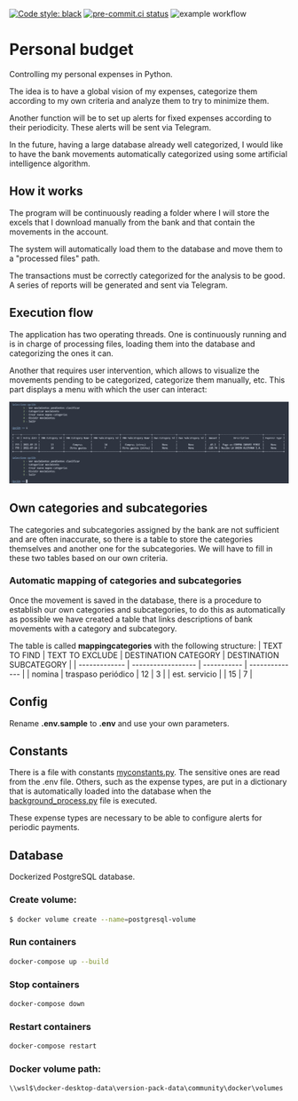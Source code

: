 [![Code style: black](https://img.shields.io/badge/code%20style-black-000000.svg)](https://github.com/psf/black)
[![pre-commit.ci status](https://results.pre-commit.ci/badge/github/pre-commit/pre-commit-hooks/master.svg)](https://results.pre-commit.ci/latest/github/pre-commit/pre-commit-hooks/master)
![example workflow](https://github.com/Dynam1co/Personal_budget/actions/workflows/main.yml/badge.svg)

# Personal budget
Controlling my personal expenses in Python.

The idea is to have a global vision of my expenses, categorize them according to my own criteria and analyze them to try to minimize them.

Another function will be to set up alerts for fixed expenses according to their periodicity. These alerts will be sent via Telegram.

In the future, having a large database already well categorized, I would like to have the bank movements automatically categorized using some artificial intelligence algorithm.

## How it works
The program will be continuously reading a folder where I will store the excels that I download manually from the bank and that contain the movements in the account.

The system will automatically load them to the database and move them to a "processed files" path.

The transactions must be correctly categorized for the analysis to be good. A series of reports will be generated and sent via Telegram.

## Execution flow
The application has two operating threads. One is continuously running and is in charge of processing files, loading them into the database and categorizing the ones it can.

Another that requires user intervention, which allows to visualize the movements pending to be categorized, categorize them manually, etc. This part displays a menu with which the user can interact:

![Menu capture](img/menu.PNG)

## Own categories and subcategories
The categories and subcategories assigned by the bank are not sufficient and are often inaccurate, so there is a table to store the categories themselves and another one for the subcategories. We will have to fill in these two tables based on our own criteria.

### Automatic mapping of categories and subcategories
Once the movement is saved in the database, there is a procedure to establish our own categories and subcategories, to do this as automatically as possible we have created a table that links descriptions of bank movements with a category and subcategory.

The table is called **mappingcategories** with the following structure:
| TEXT TO FIND  | TEXT TO EXCLUDE      | DESTINATION CATEGORY | DESTINATION SUBCATEGORY |
| ------------- | ------------------ | ----------- | -------------- |
| nomina        | traspaso periódico | 12          | 3              |
| est. servicio |                    | 15          | 7              |


## Config
Rename **.env.sample** to **.env** and use your own parameters.

## Constants
There is a file with constants [myconstants.py](myconstants.py). The sensitive ones are read from the .env file. Others, such as the expense types, are put in a dictionary that is automatically loaded into the database when the [background_process.py](background_process.py) file is executed.

These expense types are necessary to be able to configure alerts for periodic payments.

## Database
Dockerized PostgreSQL database.

### Create volume:
```bash
$ docker volume create --name=postgresql-volume
```

### Run containers
```bash
docker-compose up --build
```

### Stop containers
```bash
docker-compose down
```

### Restart containers
```bash
docker-compose restart
```

### Docker volume path:
```
\\wsl$\docker-desktop-data\version-pack-data\community\docker\volumes
```
